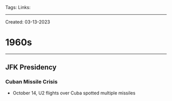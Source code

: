Tags:
Links: 

---
Created: 03-13-2023
# 1960s
---

## JFK Presidency
### Cuban Missile Crisis
- October 14, U2 flights over Cuba spotted multiple missiles